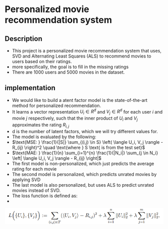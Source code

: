 # Personalized movie recommendation system
## Description
- This project is a personalized movie recommendation system that uses, SVD and Alternating Least Squares (ALS) to recommend movies to users based on their ratings.
- more specifically, the goal is to fill in the missing ratings
- There are 1000 users and 5000 movies in the dataset.

## implementation
- We would like to build a atent factor model is the state-of-the-art method for personalized recommendation.
- It learns a vector representation $U_i\in R^d$ and $V_j\in R^d$ for each user $i$ and movie $j$ respectively, such that the inner product of $U_i$ and $V_j$ approximates the rating $R_{i,j}$
- d is the number of latent factors, which we will try different values for.
- The model is evaluated by the following:
- $\text{MSE: } \frac{1}{|S|} \sum_{(i,j) \in S} \left( \langle U_i, V_j \rangle - R_{ij} \right)^2 \quad \text{where } S \text{ is from the test set}$
- $\text{MAE: } \frac{1}{n} \sum_{i=1}^{n} \frac{1}{|N_i|} \sum_{j \in N_i} \left| \langle U_i, V_j \rangle - R_{ij} \right|$
- The first model is non-personalized, which just predicts the average rating for each movie
- The second model is personalized, which predicts unrated movies by applying SVD
- The last model is also personalized, but uses ALS to predict unrated movies instead of SVD.
- The loss function is defined as:
- 
![alt text](image-1.png)
